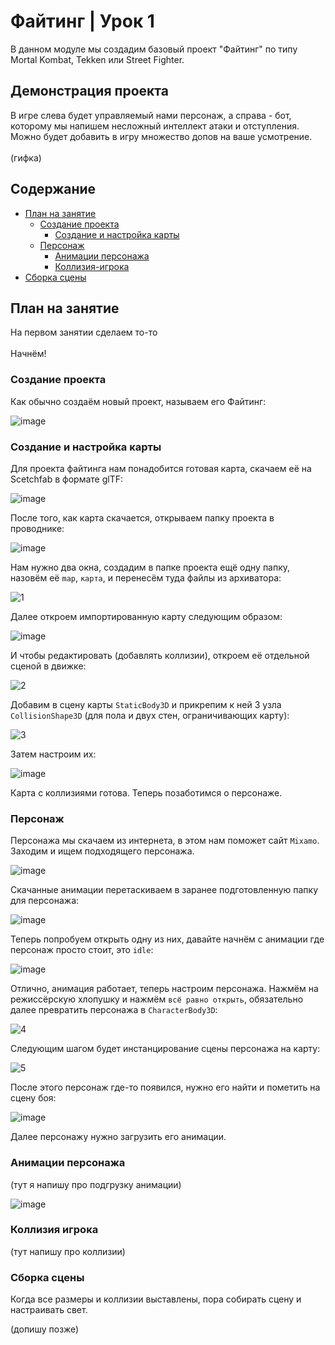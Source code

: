 # Файтинг | Урок 1

В данном модуле мы создадим базовый проект "Файтинг" по типу Mortal Kombat, Tekken или Street Fighter.

## Демонстрация проекта

В игре слева будет управляемый нами персонаж, а справа - бот, которому мы напишем несложный интеллект атаки и отступления.\
Можно будет добавить в игру множество допов на ваше усмотрение.\
\
(гифка)

## Содержание

- [План на занятие](#План-на-занятие)
  - [Создание проекта](#Создание-проекта)
    - [Создание и настройка карты](#Создание-и-настройка-карты)
  - [Персонаж](#Персонаж)
    - [Анимации персонажа](#Анимации-персонажа)
    - [Коллизия-игрока](#Коллизия-игрока)
 - [Сборка сцены](#Сборка-сцены)

## План на занятие 

На первом занятии сделаем то-то\
\
Начнём!

### Создание проекта

Как обычно создаём новый проект, называем его Файтинг:

![image](https://github.com/user-attachments/assets/35baff73-2817-4b7d-b564-a5c4ce903664)

### Создание и настройка карты

Для проекта файтинга нам понадобится готовая карта, скачаем её на Scetchfab в формате glTF:

![image](https://github.com/user-attachments/assets/a18d84e2-e9b8-40cf-8aec-86c5139d3639)

После того, как карта скачается, открываем папку проекта в проводнике:

![image](https://github.com/user-attachments/assets/cde03df1-8779-41f7-bd14-255ebb3251ab)

Нам нужно два окна, создадим в папке проекта ещё одну папку, назовём её `map`, `карта`, и перенесём туда файлы из архиватора:

![1](https://github.com/user-attachments/assets/5625a95a-bdce-4447-9223-075590e4c88a)

Далее откроем импортированную карту следующим образом:

![image](https://github.com/user-attachments/assets/4a04b348-63ab-4df7-80f7-0c375d43dd7a)

И чтобы редактировать (добавлять коллизии), откроем её отдельной сценой в движке:

![2](https://github.com/user-attachments/assets/22fc4543-87b8-4f06-9b7a-d643b1180a0f)

Добавим в сцену карты `StaticBody3D` и прикрепим к ней 3 узла `CollisionShape3D` (для пола и двух стен, ограничивающих карту):

![3](https://github.com/user-attachments/assets/bae5bf76-62fe-4723-8e7d-1b836d853615)

Затем настроим их:

![image](https://github.com/user-attachments/assets/0a1b0361-88f7-4b3e-bbe8-293caaa4f31f)

Карта с коллизиями готова. Теперь позаботимся о персонаже.

### Персонаж

Персонажа мы скачаем из интернета, в этом нам поможет сайт `Mixamo`. Заходим и ищем подходящего персонажа.

![image](https://github.com/user-attachments/assets/97f7b7bb-fa8f-4f8b-80a3-f0367ff4cdfb)

Скачанные анимации перетаскиваем в заранее подготовленную папку для персонажа:

![image](https://github.com/user-attachments/assets/db7fb40e-3409-4d8a-b60f-2936d6d908bb)

Теперь попробуем открыть одну из них, давайте начнём с анимации где персонаж просто стоит, это `idle`:

![image](https://github.com/user-attachments/assets/dfb20157-bb8a-4f86-acbc-9b38fbd9fa75)

Отлично, анимация работает, теперь настроим персонажа. Нажмём на режиссёрскую хлопушку и нажмём `всё равно открыть`, обязательно далее превратить персонажа в `CharacterBody3D`:

![4](https://github.com/user-attachments/assets/ac0f76a2-167a-4197-aaca-1d1e861d285f)

Следующим шагом будет инстанцирование сцены персонажа на карту:

![5](https://github.com/user-attachments/assets/d3d580bc-1aee-4270-8c69-f0161d15ef4b)

После этого персонаж где-то появился, нужно его найти и пометить на сцену боя:

![image](https://github.com/user-attachments/assets/e0265da2-cd38-492c-b398-fb58da637375)

Далее персонажу нужно загрузить его анимации.

### Анимации персонажа 

(тут я напишу про подгрузку анимации)

![image](https://github.com/user-attachments/assets/588cfdf7-e193-4de9-8355-9789751104cb)

### Коллизия игрока

(тут напишу про коллизии)

### Сборка сцены

Когда все размеры и коллизии выставлены, пора собирать сцену и настраивать свет.

(допишу позже)



